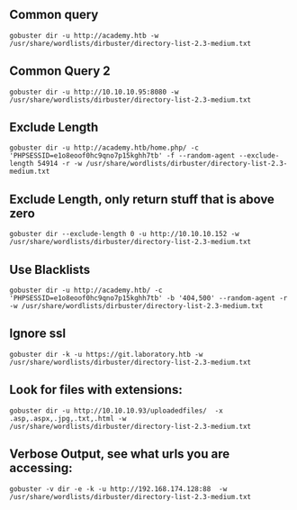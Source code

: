 
## Common query

```
gobuster dir -u http://academy.htb -w /usr/share/wordlists/dirbuster/directory-list-2.3-medium.txt
```

## Common Query 2

```
gobuster dir -u http://10.10.10.95:8080 -w /usr/share/wordlists/dirbuster/directory-list-2.3-medium.txt
```

## Exclude Length

```
gobuster dir -u http://academy.htb/home.php/ -c 'PHPSESSID=e1o8eoof0hc9qno7p15kghh7tb' -f --random-agent --exclude-length 54914 -r -w /usr/share/wordlists/dirbuster/directory-list-2.3-medium.txt
```

## Exclude Length, only return stuff that is above zero

```
gobuster dir --exclude-length 0 -u http://10.10.10.152 -w /usr/share/wordlists/dirbuster/directory-list-2.3-medium.txt
```

## Use Blacklists

```
gobuster dir -u http://academy.htb/ -c 'PHPSESSID=e1o8eoof0hc9qno7p15kghh7tb' -b '404,500' --random-agent -r -w /usr/share/wordlists/dirbuster/directory-list-2.3-medium.txt
```

## Ignore ssl

```
gobuster dir -k -u https://git.laboratory.htb -w /usr/share/wordlists/dirbuster/directory-list-2.3-medium.txt
```

## Look for files with extensions:

```
gobuster dir -u http://10.10.10.93/uploadedfiles/  -x .asp,.aspx,.jpg,.txt,.html -w /usr/share/wordlists/dirbuster/directory-list-2.3-medium.txt
```

## Verbose Output, see what urls you are accessing:

```
gobuster -v dir -e -k -u http://192.168.174.128:88  -w /usr/share/wordlists/dirbuster/directory-list-2.3-medium.txt
```


